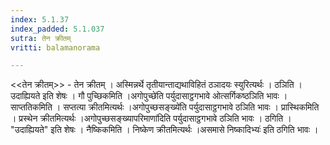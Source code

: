 ```yaml
---
index: 5.1.37
index_padded: 5.1.037
sutra: तेन क्रीतम्
vritti: balamanorama

---
```

<<तेन क्रीतम्>> - तेन क्रीतम् । अस्मिन्नर्थे तृतीयान्ताद्यथाविहितं ठञादयः स्युरित्यर्थः । ठञिति ।उदाह्यियते इति शेषः । गौ पुच्छिकमिति ।अगोपुच्छे॑ति पर्युदासाट्ठगभावे ओत्सर्गिकष्ठञिति भावः । साप्ततिकमिति । सप्तत्या क्रीतमित्यर्थः ।अगोपुच्छसङ्ख्ये॑ति पर्युदासाट्ठगभावे ठञिति भावः । प्रास्थिकमिति । प्रस्थेन क्रीतमित्यर्थः ।अगोपुच्छसङ्ख्यापरिमाणा॑दिति पर्युदासाट्ठगभावे ठञिति भावः । ठगिति । "उदाह्यियते" इति शेषः । नैष्किकमिति । निष्केण क्रीतमित्यर्थः ।असमासे निष्कादिभ्यः॑ इति ठगिति भावः । 